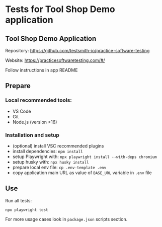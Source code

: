 # Tests for Tool Shop Demo application

## Tool Shop Demo Application

Repository: https://github.com/testsmith-io/practice-software-testing

Website: https://practicesoftwaretesting.com/#/

Follow instructions in app README

## Prepare

### Local recommended tools:

- VS Code
- Git
- Node.js (version >16)

### Installation and setup

- (optional) install VSC recommended plugins
- install dependencies: `npm install`
- setup Playwright with: `npx playwright install --with-deps chromium`
- setup husky with: `npx husky install`
- prepare local env file: `cp .env-template .env`
- copy application main URL as value of `BASE_URL` variable in `.env` file

## Use

Run all tests:

```
npx playwright test
```

For more usage cases look in `package.json` scripts section.
